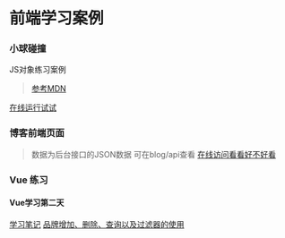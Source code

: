 # 前端学习案例

### 小球碰撞

JS对象练习案例

> [参考MDN](<https://developer.mozilla.org/zh-CN/docs/Learn/JavaScript/Objects/Object_building_practice>)

[在线运行试试](<https://massionter.com/FEStudy/balls/>)

### 博客前端页面
> 数据为后台接口的JSON数据
可在blog/api查看
[在线访问看看好不好看](<https://massionter.com/FEStudy/myblog/>)

### Vue 练习

#### Vue学习第二天
[学习笔记](https://massionter.com/posts/javascript/vue/Vue%E5%AD%A6%E4%B9%A0%E6%80%BB%E7%BB%93%E7%AC%AC%E4%BA%8C%E5%A4%A9)
[品牌增加、删除、查询以及过滤器的使用](https://massionter.com/FEStudy/vue/day201.html)

